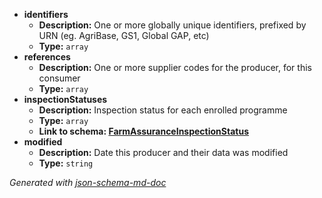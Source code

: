  - <b id="#/properties/identifiers">identifiers</b>
	 - **Description:** One or more globally unique identifiers, prefixed by URN (eg. AgriBase, GS1, Global GAP, etc)
	 - **Type:** `array`
 - <b id="#/properties/references">references</b>
	 - **Description:** One or more supplier codes for the producer, for this consumer 
	 - **Type:** `array`
 - <b id="#/properties/inspectionStatuses">inspectionStatuses</b>
	 - **Description:** Inspection status for each enrolled programme
	 - **Type:** `array`
	 - <b id="farmassuranceinspectionstatusfarmassuranceinspectionstatus.md">Link to schema: [FarmAssuranceInspectionStatus](FarmAssuranceInspectionStatus.md)</b>
 - <b id="#/properties/modified">modified</b>
	 - **Description:** Date this producer and their data was modified
	 - **Type:** `string`

_Generated with [json-schema-md-doc](https://brianwendt.github.io/json-schema-md-doc/)_